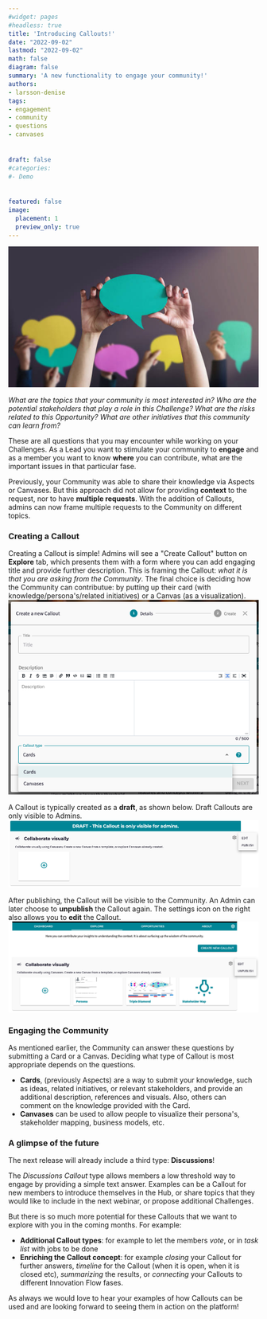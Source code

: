 ```yaml
---
#widget: pages
#headless: true
title: 'Introducing Callouts!'
date: "2022-09-02"
lastmod: "2022-09-02"
math: false
diagram: false
summary: 'A new functionality to engage your community!'
authors:
- larsson-denise
tags:
- engagement
- community
- questions
- canvases


draft: false
#categories:
#- Demo


featured: false
image:
  placement: 1
  preview_only: true
---
```


![](./header.png)

*What are the topics that your community is most interested in? Who are the potential stakeholders that play a role in this Challenge? What are the risks related to this Opportunity? What are other initiatives that this community can learn from?*

These are all questions that you may encounter while working on your Challenges. As a Lead you want to stimulate your community to <b>engage</b> and as a member you want to know <b>where</b> you can contribute, what are the important issues in that particular fase. 

Previously, your Community was able to share their knowledge via Aspects or Canvases. But this approach did not allow for providing <b>context</b> to the request, nor to have <b>multiple requests</b>. With the addition of Callouts, admins can now frame multiple requests to the Community on different topics. 

### <b>Creating a Callout</b>
Creating a Callout is simple! Admins will see a "Create Callout" button on <b>Explore</b> tab, which presents them with a form where you can add engaging title and provide further description. This is framing the Callout: *what it is that you are asking from the Community*. The final choice is deciding how the Community can contributue: by putting up their card (with knowledge/persona's/related initiatives) or a Canvas (as a visualization). 
![](./callouts-create.png)

A Callout is typically created as a <b>draft</b>, as shown below. Draft Callouts are only  visible to Admins.
![](./callouts-draft.png)

After publishing, the Callout will be visible to the Community. An Admin can later choose to <b>unpublish</b> the Callout again. The settings icon on the right also allows you to <b>edit</b> the Callout. 
![](./callouts-edit.png)

### <b>Engaging the Community</b>
As mentioned earlier, the Community can answer these questions by submitting a Card or a Canvas. Deciding what type of Callout is most appropriate depends on the questions. 
- <b>Cards</b>, (previously Aspects) are a way to submit your knowledge, such as ideas, related initiatives, or relevant stakeholders, and provide an additional description, references and visuals. Also, others can comment on the knowledge provided with the Card.
- <b>Canvases</b> can be used to allow people to visualize their persona's, stakeholder mapping, business models, etc.


### <b>A glimpse of the future</b>

The next release will already include a third type: <b>Discussions</b>! 

The <i>Discussions Callout</i> type allows members a low threshold way to engage by providing a simple text answer. Examples can be a Callout for new members to introduce themselves in the Hub, or share topics that they would like to include in the next webinar, or propose additional Challenges.

But there is so much more potential for these Callouts that we want to explore with you in the coming months. For example:
- <b>Additional Callout types</b>: for example to let the members <i>vote</i>, or in <i>task list</i> with jobs to be done
- <b>Enriching the Callout concept</b>: for example <i>closing</i> your Callout for further answers, <i>timeline</i> for the Callout (when it is open, when it is closed etc), <i>summarizing</i> the results, or <i>connecting</i> your Callouts to different Innovation Flow fases.

As always we would love to hear your examples of how Callouts can be used and are looking forward to seeing them in action on the platform!